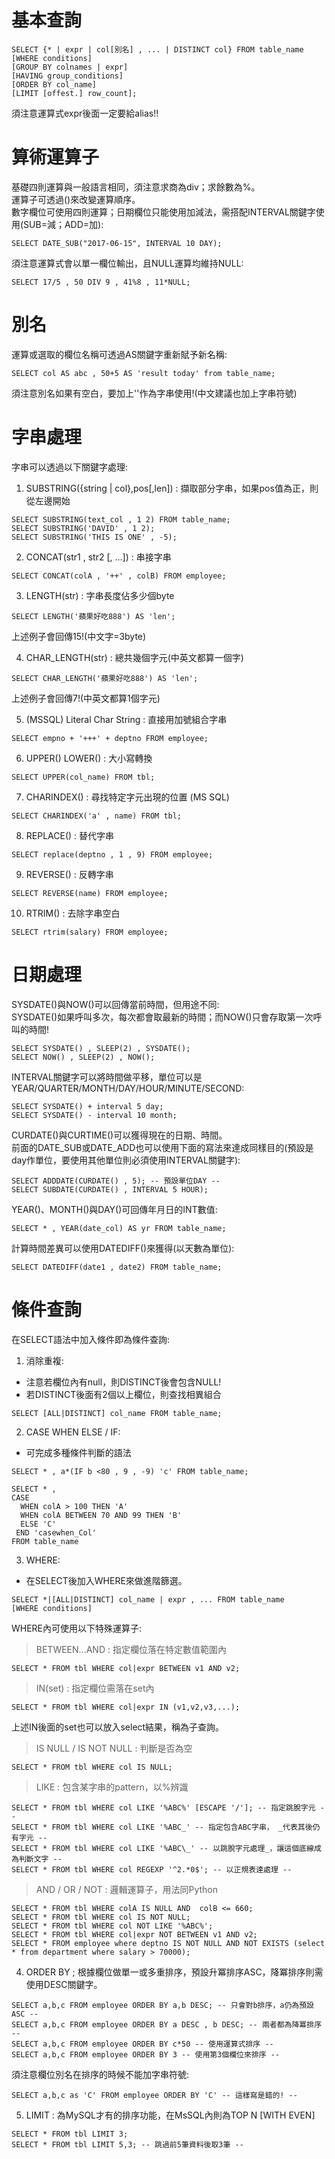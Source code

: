 # 基本查詢
```
SELECT {* | expr | col[別名] , ... | DISTINCT col} FROM table_name
[WHERE conditions]
[GROUP BY colnames | expr]
[HAVING group_conditions]
[ORDER BY col_name]
[LIMIT [offest.] row_count];
```
須注意運算式expr後面一定要給alias!!  

# 算術運算子
基礎四則運算與一般語言相同，須注意求商為div；求餘數為%。  
運算子可透過()來改變運算順序。  
數字欄位可使用四則運算；日期欄位只能使用加減法，需搭配INTERVAL關鍵字使用(SUB=減；ADD=加):  
```
SELECT DATE_SUB("2017-06-15", INTERVAL 10 DAY);
```
須注意運算式會以單一欄位輸出，且NULL運算均維持NULL:  
```
SELECT 17/5 , 50 DIV 9 , 41%8 , 11*NULL;
```

# 別名
運算或選取的欄位名稱可透過AS關鍵字重新賦予新名稱:  
```
SELECT col AS abc , 50+5 AS 'result today' from table_name;
```
須注意別名如果有空白，要加上''作為字串使用!(中文建議也加上字串符號)  

# 字串處理
字串可以透過以下關鍵字處理:  
1. SUBSTRING({string | col},pos[,len]) : 擷取部分字串，如果pos值為正，則從左邊開始
```
SELECT SUBSTRING(text_col , 1 2) FROM table_name;
SELECT SUBSTRING('DAVID' , 1 2);
SELECT SUBSTRING('THIS IS ONE' , -5);

```
2. CONCAT(str1 , str2 [, ...]) : 串接字串
```
SELECT CONCAT(colA , '++' , colB) FROM employee;
```
3. LENGTH(str) : 字串長度佔多少個byte
```
SELECT LENGTH('蘋果好吃888') AS 'len';
```
上述例子會回傳15!(中文字=3byte)

4. CHAR_LENGTH(str) : 總共幾個字元(中英文都算一個字)
```
SELECT CHAR_LENGTH('蘋果好吃888') AS 'len';
```
上述例子會回傳7!(中英文都算1個字元)

5. (MSSQL) Literal Char String : 直接用加號組合字串
```
SELECT empno + '+++' + deptno FROM employee;
```

6. UPPER() LOWER() : 大小寫轉換
```
SELECT UPPER(col_name) FROM tbl;
```
7. CHARINDEX() : 尋找特定字元出現的位置 (MS SQL)
```
SELECT CHARINDEX('a' , name) FROM tbl;
```
8. REPLACE() : 替代字串
```
SELECT replace(deptno , 1 , 9) FROM employee;
```
9. REVERSE() : 反轉字串
```
SELECT REVERSE(name) FROM employee;
```
10. RTRIM() : 去除字串空白
```
SELECT rtrim(salary) FROM employee;
```


# 日期處理
SYSDATE()與NOW()可以回傳當前時間，但用途不同:  
SYSDATE()如果呼叫多次，每次都會取最新的時間；而NOW()只會存取第一次呼叫的時間!  
```
SELECT SYSDATE() , SLEEP(2) , SYSDATE();
SELECT NOW() , SLEEP(2) , NOW();
```

INTERVAL關鍵字可以將時間做平移，單位可以是YEAR/QUARTER/MONTH/DAY/HOUR/MINUTE/SECOND:  
```
SELECT SYSDATE() + interval 5 day;
SELECT SYSDATE() - interval 10 month;
```

CURDATE()與CURTIME()可以獲得現在的日期、時間。  
前面的DATE_SUB或DATE_ADD也可以使用下面的寫法來達成同樣目的(預設是day作單位，要使用其他單位則必須使用INTERVAL關鍵字):  
```
SELECT ADDDATE(CURDATE() , 5); -- 預設單位DAY --
SELECT SUBDATE(CURDATE() , INTERVAL 5 HOUR);
```

YEAR()、MONTH()與DAY()可回傳年月日的INT數值:  
```
SELECT * , YEAR(date_col) AS yr FROM table_name;
```

計算時間差異可以使用DATEDIFF()來獲得(以天數為單位):  
```
SELECT DATEDIFF(date1 , date2) FROM table_name;
```

# 條件查詢
在SELECT語法中加入條件即為條件查詢:  
1. 消除重複: 
  - 注意若欄位內有null，則DISTINCT後會包含NULL!
  - 若DISTINCT後面有2個以上欄位，則查找相異組合
```
SELECT [ALL|DISTINCT] col_name FROM table_name;
```
2. CASE WHEN ELSE / IF:
  - 可完成多種條件判斷的語法
```
SELECT * , a*(IF b <80 , 9 , -9) 'c' FROM table_name;
```
```
SELECT * , 
CASE
  WHEN colA > 100 THEN 'A'
  WHEN colA BETWEEN 70 AND 99 THEN 'B'
  ELSE 'C'
 END 'casewhen_Col'
FROM table_name
```
3. WHERE:
  - 在SELECT後加入WHERE來做進階篩選。
```
SELECT *|[ALL|DISTINCT] col_name | expr , ... FROM table_name
[WHERE conditions]
```
WHERE內可使用以下特殊運算子:
> BETWEEN...AND : 指定欄位落在特定數值範圍內  
```
SELECT * FROM tbl WHERE col|expr BETWEEN v1 AND v2;
```
> IN(set) : 指定欄位需落在set內  
```
SELECT * FROM tbl WHERE col|expr IN (v1,v2,v3,...);
```
上述IN後面的set也可以放入select結果，稱為子查詢。  
> IS NULL / IS NOT NULL : 判斷是否為空  
```
SELECT * FROM tbl WHERE col IS NULL;
```
> LIKE : 包含某字串的pattern，以%辨識  
```
SELECT * FROM tbl WHERE col LIKE '%ABC%' [ESCAPE '/']; -- 指定跳脫字元 --
SELECT * FROM tbl WHERE col LIKE '%ABC_' -- 指定包含ABC字串， _代表其後仍有字元 --
SELECT * FROM tbl WHERE col LIKE '%ABC\_' -- 以跳脫字元處理_，讓這個底線成為判斷文字 --
SELECT * FROM tbl WHERE col REGEXP '^2.*0$'; -- 以正規表達處理 --
```
> AND / OR / NOT : 邏輯運算子，用法同Python
```
SELECT * FROM tbl WHERE colA IS NULL AND  colB <= 660;
SELECT * FROM tbl WHERE col IS NOT NULL;
SELECT * FROM tbl WHERE col NOT LIKE '%ABC%';
SELECT * FROM tbl WHERE col|expr NOT BETWEEN v1 AND v2;
SELECT * FROM employee where deptno IS NOT NULL AND NOT EXISTS (select * from department where salary > 70000);
```
4. ORDER BY ; 根據欄位做單一或多重排序，預設升冪排序ASC，降冪排序則需使用DESC關鍵字。
```
SELECT a,b,c FROM employee ORDER BY a,b DESC; -- 只會對b排序，a仍為預設ASC --
SELECT a,b,c FROM employee ORDER BY a DESC , b DESC; -- 兩者都為降冪排序 --
SELECT a,b,c FROM employee ORDER BY c*50 -- 使用運算式排序 --
SELECT a,b,c FROM employee ORDER BY 3 -- 使用第3個欄位來排序 --
```
須注意欄位別名在排序的時候不能加字串符號:
```
SELECT a,b,c as 'C' FROM employee ORDER BY 'C' -- 這樣寫是錯的! -- 
```

5. LIMIT : 為MySQL才有的排序功能，在MsSQL內則為TOP N [WITH EVEN] 
```
SELECT * FROM tbl LIMIT 3;
SELECT * FROM tbl LIMIT 5,3; -- 跳過前5筆資料後取3筆 --
```
